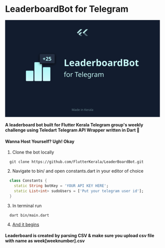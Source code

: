 # LeaderboardBot for Telegram

![Leaderboard Bot cover](./cover.png)

**A leaderboard bot built for Flutter Kerala Telegram group's weekly challenge
using Teledart Telegram API Wrapper written in Dart 💙**
 
#### Wanna Host Yourself? Ugh! Okay

1. Clone the bot locally
``` shell
  git clone https://github.com/FlutterKerala/LeaderBoardBot.git
```
2. Navigate to bin/ and open constants.dart in your editor of choice
``` dart
  class Constants {
    static String botKey = 'YOUR API KEY HERE';
    static List<int> sudoUsers = ['Put your telegram user id'];
  }
```

3. In terminal run 
``` shell
  dart bin/main.dart
```

4. [And it begins](./caeser.jpg)

#### Leaderboard is created by parsing CSV & make sure you upload csv file with name as week[weeknumber].csv
